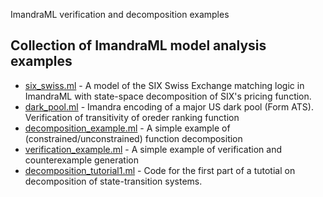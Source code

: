 ImandraML verification and decomposition examples

## Collection of ImandraML model analysis examples 
- [six_swiss.ml](six_swiss.ml) -  A model of the SIX Swiss Exchange matching logic in ImandraML with state-space decomposition of SIX's pricing function.
- [dark_pool.ml](dark_pool.ml) - Imandra encoding of a major US dark pool (Form ATS). Verification of transitivity of oreder ranking function
- [decomposition_example.ml](decomposition_example.ml) - A simple example of (constrained/unconstrained) function decomposition 
- [verification_example.ml](verification_example.ml) - A simple example of verification and counterexample generation  
- [decomposition_tutorial1.ml](decomposition_tutorial1.ml) - Code for the first part of a tutotial on decomposition of state-transition systems.
